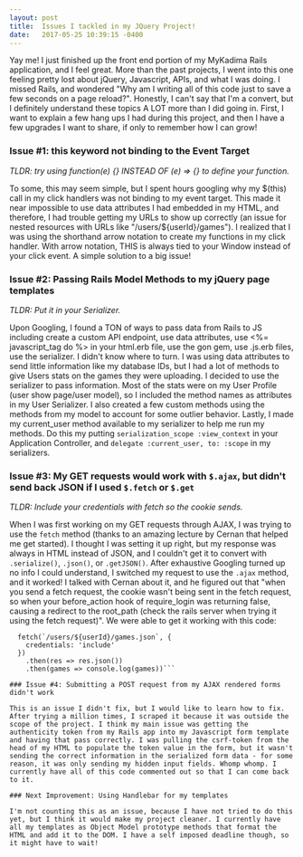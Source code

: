 ```yaml
---
layout: post
title:  Issues I tackled in my JQuery Project!
date:   2017-05-25 10:39:15 -0400
---
```



Yay me! I just finished up the front end portion of my MyKadima Rails application, and I feel great. More than the past projects, I went into this one feeling pretty lost about jQuery, Javascript, APIs, and what I was doing. I missed Rails, and wondered "Why am I writing all of this code just to save a few seconds on a page reload?". Honestly, I can't say that I'm a convert, but I definitely understand these topics A LOT more than I did going in. First, I want to explain a few hang ups I had during this project, and then I have a few upgrades I want to share, if only to remember how I can grow!

### Issue #1: **this** keyword not binding to the Event Target

*TLDR: try using function(e) {} INSTEAD OF (e) => {} to define your function.*

To some, this may seem simple, but I spent hours googling why my $(this) call in my click handlers was not binding to my event target. This made it near impossible to use data attributes I had embedded in my HTML, and therefore, I had trouble getting my URLs to show up correctly (an issue for nested resources with URLs like "/users/${userId}/games"). I realized that I was using the shorthand arrow notation to create my functions in my click handler. With arrow notation, THIS is always tied to your Window instead of your click event. A simple solution to a big issue!


### Issue #2: Passing Rails Model Methods to my jQuery page templates

*TLDR: Put it in your Serializer.*

Upon Googling, I found a TON of ways to pass data from Rails to JS including create a custom API endpoint, use data attributes, use <%= javascript_tag do %> in your html.erb file, use the gon gem, use .js.erb files, use the serializer. I didn't know where to turn. I was using data attributes to send little information like my database IDs, but I had a lot of methods to give Users stats on the games they were uploading. I decided to use the serializer to pass information. Most of the stats were on my User Profile (user show page/user model), so I included the method names as attributes in my User Serializer. I also created a few custom methods using the methods from my model to account for some outlier behavior. Lastly, I made my current_user method available to my serializer to help me run my methods. Do this my putting `serialization_scope :view_context` in your Application Controller, and `delegate :current_user, to: :scope` in my serializers. 

### Issue #3: My GET requests would work with `$.ajax`, but didn't send back JSON if I used `$.fetch` or `$.get`

*TLDR: Include your credentials with fetch so the cookie sends.*

When I was first working on my GET requests through AJAX, I was trying to use the `fetch` method (thanks to an amazing lecture by Cernan that helped me get started). I thought I was setting it up right, but my response was always in HTML instead of JSON, and I couldn't get it to convert with `.serialize()`, `.json()`, or `.getJSON()`. After exhaustive Googling turned up no info I could understand, I switched my request to use the `.ajax` method, and it worked! I talked with Cernan about it, and he figured out that "when you send a fetch request, the cookie wasn't being sent in the fetch request, so when your before_action hook of require_login was returning false, causing a redirect to the root_path (check the rails server when trying it using the fetch request)". We were able to get it working with this code: 

```const getGames = (userId) => {
  fetch(`/users/${userId}/games.json`, {
    credentials: 'include'
  })
    .then(res => res.json())
    .then(games => console.log(games))```
		
### Issue #4: Submitting a POST request from my AJAX rendered forms didn't work

This is an issue I didn't fix, but I would like to learn how to fix. After trying a million times, I scraped it because it was outside the scope of the project. I think my main issue was getting the authenticity token from my Rails app into my Javascript form template and having that pass correctly. I was pulling the csrf-token from the head of my HTML to populate the token value in the form, but it wasn't sending the correct information in the serialized form data - for some reason, it was only sending my hidden input fields. Whomp whomp. I currently have all of this code commented out so that I can come back to it. 

### Next Improvement: Using Handlebar for my templates

I'm not counting this as an issue, because I have not tried to do this yet, but I think it would make my project cleaner. I currently have all my templates as Object Model prototype methods that format the HTML and add it to the DOM. I have a self imposed deadline though, so it might have to wait!
		
		


